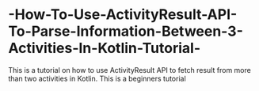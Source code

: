 # -How-To-Use-ActivityResult-API-To-Parse-Information-Between-3-Activities-In-Kotlin-Tutorial-
This is  a tutorial on how to use ActivityResult API to fetch result from more than two activities in Kotlin. This is a beginners tutorial
